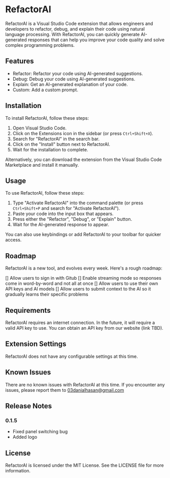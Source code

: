# RefactorAI

RefactorAI is a Visual Studio Code extension that allows engineers and developers to refactor, debug, and explain their code using natural language processing. With RefactorAI, you can quickly generate AI-generated responses that can help you improve your code quality and solve complex programming problems.

## Features

- Refactor: Refactor your code using AI-generated suggestions.
- Debug: Debug your code using AI-generated suggestions.
- Explain: Get an AI-generated explanation of your code.
- Custom: Add a custom prompt. 

## Installation

To install RefactorAI, follow these steps:

1. Open Visual Studio Code.
2. Click on the Extensions icon in the sidebar (or press `Ctrl+Shift+X`).
3. Search for "RefactorAI" in the search bar.
4. Click on the "Install" button next to RefactorAI.
5. Wait for the installation to complete.

Alternatively, you can download the extension from the Visual Studio Code Marketplace and install it manually.

## Usage

To use RefactorAI, follow these steps:

1. Type "Activate RefactorAI" into the command palette (or press `Ctrl+Shift+P` and search for "Activate RefactorAI").
2. Paste your code into the input box that appears.
3. Press either the "Refactor", "Debug", or "Explain" button.
4. Wait for the AI-generated response to appear.

You can also use keybindings or add RefactorAI to your toolbar for quicker access.

## Roadmap

RefactorAI is a new tool, and evolves every week. Here's a rough roadmap:

[] Allow users to sign in with Gitub
[] Enable streaming mode so responses come in word-by-word and not all at once
[] Allow users to use their own API keys and AI models
[] Allow users to submit context to the AI so it gradually learns their specific problems

## Requirements

RefactorAI requires an internet connection. In the future, it will require a valid API key to use. You can obtain an API key from our website (link TBD).

## Extension Settings

RefactorAI does not have any configurable settings at this time.

## Known Issues

There are no known issues with RefactorAI at this time. If you encounter any issues, please report them to [03danialhasan@gmail.com]( 03danialhasan@gmail.com ) 

## Release Notes

### 0.1.5

- Fixed panel switching bug
- Added logo

## License

RefactorAI is licensed under the MIT License. See the LICENSE file for more information.
